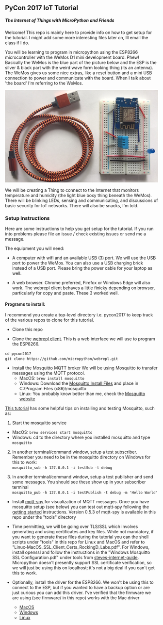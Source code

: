 
## PyCon 2017 IoT Tutorial
##### The Internet of Things with MicroPython and Friends
Welcome!
This repo is mainly here to provide info on how to get setup for the tutorial. I might add some more interesting files later on, Ill email the class if I do.

You will be learning to program in micropython using the ESP8266 microcontroller with the WeMos D1 mini development board. Phew! Basically the WeMos is the blue part of the picture below and the ESP is the silver & black part with the weird wave form looking thing (its an antenna).  The WeMos gives us some nice extras, like a reset button and a mini USB connection to power and communicate with the board. When I talk about 'the board' I'm referring to the WeMos.

![photo of board and USB cable](photos/board.jpg)

 We will be creating a Thing to connect to the Internet that monitors temperature and humidity (the light blue boxy thing beneath the WeMos). There will be blinking LEDs, sensing and communicating, and discussions of basic security for IoT networks. There will also be snacks, I'm told.

### Setup Instructions
Here are some instructions to help you get setup for the tutorial. If you run into problems please file an issue / check existing issues or send me a message.

 The equipment you will need:
  * A computer with wifi and an available USB (3) port. We will use the USB port to power the WeMos. You can also use a USB charging brick instead of a USB port. Please bring the power cable for your laptop as well.

  * A web browser. Chrome preferred, Firefox or Windows Edge will also work. The webrepl client behaves a little finicky depending on browser, particularly for copy and paste. These 3 worked well.

#### Programs to install:  
I recommend you create a top-level directory i.e. pycon2017 to keep track of the various repos to clone for this tutorial.

* Clone this repo

* Clone the [webrepl client](https://github.com/micropython/webrepl). This is a web interface we will use to program the ESP8266.

`cd pycon2017`  
`git clone https://github.com/micropython/webrepl.git`  


* Install the Mosquitto MQTT broker
We will be using Mosquitto to transfer messages using the MQTT protocol.  
  - MacOS: `brew install mosquitto`
  - Windows: Download the [Mosquitto Install Files]( http://www.steves-internet-guide.com/downloads/) and place in C:\Program Files (x86)\mosquitto  
  - Linux: You probably know better than me, check the [Mosquitto website]( https://mosquitto.org/download/)


[This tutorial](https://www.baldengineer.com/mqtt-tutorial.html) has some helpful tips on installing and testing Mosquitto, such as:  
1. Start the mosquitto service  
  * MacOS: `brew services start mosquitto`
  * Windows: cd to the directory where you installed mosquitto and type `mosquitto`  


2. In another terminal/command window, setup a test subscriber. Remember you need to be in the mosquitto directory on Windows for this to work:  
`mosquitto_sub -h 127.0.0.1 -i testSub -t debug`

3. In another terminal/command window, setup a test publisher and send some messages. You should see these show up in your subscriber terminal  
`mosquitto_pub -h 127.0.0.1 -i testPublish -t debug -m 'Hello World'`  


* Install [mqtt-spy](https://github.com/eclipse/paho.mqtt-spy/wiki/Downloads) for visualization of MQTT messages. Once you have mosquitto setup (see below) you can test out mqtt-spy following the [getting started](https://github.com/eclipse/paho.mqtt-spy/wiki/GettingStarted) instructions. Version 0.5.3 of mqtt-spy is available in this repo under the "tools" directory

* Time permitting, we will be going over TLS/SSL which involves generating and using certificates and key files. While not mandatory, if you want to generate these files during the tutorial you can the shell scripts under "tools" in this repo for Linux and MacOS and refer to "Linux-MacOS_SSL_Client_Certs_RockingD_Labs.pdf". For Windows, install openssl and follow the instructions in the "Windows Mosquitto SSL Configuration.pdf" under tools from [steves-internet-guide](http://www.steves-internet-guide.com/downloads/).  Micropython doesn't presently support SSL certificate verification, so we will just be using this on localhost; it's not a big deal if you can't get this to work.

* Optionally, install the driver for the ESP8266. We won't be using this to connect to the ESP, but if you wanted to have a backup option or are just curious you can add this driver. I've verified that the firmware we are using (see firmware/ in this repo) works with the Mac driver
    - [MacOS](https://github.com/adrianmihalko/ch340g-ch34g-ch34x-mac-os-x-driver)  
    - [Windows](http://www.wch.cn/download/CH341SER_ZIP.html)
    - [Linux](http://www.wch.cn/download/CH341SER_LINUX_ZIP.html)
